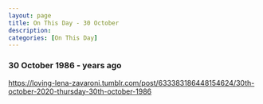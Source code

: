 ```yaml
---
layout: page
title: On This Day - 30 October
description: 
categories: [On This Day]
---
```


### 30 October 1986 - <span id="age1"></span> years ago

 <div class="tumblr-post" data-href="https://embed.tumblr.com/embed/post/EL5qzF68tHkfhqTj4tuwlw/633383186448154624" data-did="f3d71ad3e0fab583599f156fd66e1f888e005859"><a href="https://loving-lena-zavaroni.tumblr.com/post/633383186448154624/30th-october-2020-thursday-30th-october-1986">https://loving-lena-zavaroni.tumblr.com/post/633383186448154624/30th-october-2020-thursday-30th-october-1986</a></div>  <script async src="https://assets.tumblr.com/post.js"></script>

<!-- Script for calculating number of years ago -->
<script>
var dob = '19861030';
var year = Number(dob.substr(0, 4));
var month = Number(dob.substr(4, 2)) - 1;
var day = Number(dob.substr(6, 2));
var today = new Date();
var age1 = today.getFullYear() - year;
if (today.getMonth() < month || (today.getMonth() == month && today.getDate() < day)) {
age1--;
}
document.getElementById("age1").innerHTML=age1;
</script>

